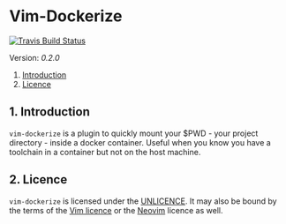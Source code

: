 Vim-Dockerize
=============

[![Travis Build Status](https://travis-ci.org/FalacerSelene/vim-dockerize.svg?branch=master)](https://travis-ci.org/FalacerSelene/vim-dockerize)

Version: *0.2.0*

1. [Introduction](#introduction)
2. [Licence](#licence)

1\. Introduction
----------------
<a name="introduction"></a>

`vim-dockerize` is a plugin to quickly mount your $PWD - your project
directory - inside a docker container. Useful when you know you have
a toolchain in a container but not on the host machine.

2\. Licence
-----------
<a name="licence"></a>

`vim-dockerize` is licensed under the [UNLICENCE][unlicence]. It may also be
bound by the terms of the [Vim licence][vim-lic] or the [Neovim][neovim]
licence as well.

<!-- Links -->

[vim]: http://www.vim.org/
[neovim]: http://neovim.io/
[vim-lic]: http://vimdoc.sourceforge.net/htmldoc/uganda.html#license
[unlicence]: http://unlicense.org/

<!--
vim:tw=78:expandtab:
-->
